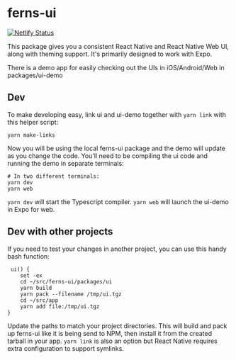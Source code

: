 # ferns-ui

[![Netlify Status](https://api.netlify.com/api/v1/badges/ffd05ee5-fbcf-417e-8455-45ea15447361/deploy-status)](https://app.netlify.com/sites/ferns-ui/deploys)


This package gives you a consistent React Native and React Native Web UI, along with theming support. It's primarily
designed to work with Expo.

There is a demo app for easily checking out the UIs in iOS/Android/Web in packages/ui-demo

## Dev

To make developing easy, link ui and ui-demo together with `yarn link` with this helper script:

    yarn make-links

Now you will be using the local ferns-ui package and the demo will update as you change the code. You'll need to be
compiling the ui code and running the demo in separate terminals:

    # In two different terminals:
    yarn dev
    yarn web

`yarn dev` will start the Typescript compiler. `yarn web` will launch the ui-demo in Expo for web.

## Dev with other projects

If you need to test your changes in another project, you can use this handy bash function:

     ui() {
        set -ex
        cd ~/src/ferns-ui/packages/ui
        yarn build
        yarn pack --filename /tmp/ui.tgz
        cd ~/src/app
        yarn add file:/tmp/ui.tgz
    }

Update the paths to match your project directories. This will build and pack up ferns-ui like it is being
send to NPM, then install it from the created tarball in your app. `yarn link` is also an option but React
Native requires extra configuration to support symlinks.
